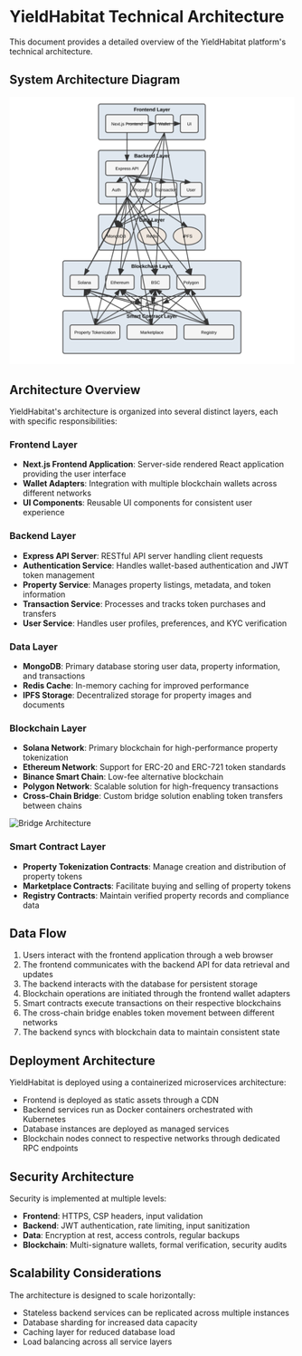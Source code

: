 # YieldHabitat Technical Architecture

This document provides a detailed overview of the YieldHabitat platform's technical architecture.

## System Architecture Diagram

![Technical Architecture](../assets/architecture.svg)

## Architecture Overview

YieldHabitat's architecture is organized into several distinct layers, each with specific responsibilities:

### Frontend Layer
- **Next.js Frontend Application**: Server-side rendered React application providing the user interface
- **Wallet Adapters**: Integration with multiple blockchain wallets across different networks
- **UI Components**: Reusable UI components for consistent user experience

### Backend Layer
- **Express API Server**: RESTful API server handling client requests
- **Authentication Service**: Handles wallet-based authentication and JWT token management
- **Property Service**: Manages property listings, metadata, and token information
- **Transaction Service**: Processes and tracks token purchases and transfers
- **User Service**: Handles user profiles, preferences, and KYC verification

### Data Layer
- **MongoDB**: Primary database storing user data, property information, and transactions
- **Redis Cache**: In-memory caching for improved performance
- **IPFS Storage**: Decentralized storage for property images and documents

### Blockchain Layer
- **Solana Network**: Primary blockchain for high-performance property tokenization
- **Ethereum Network**: Support for ERC-20 and ERC-721 token standards
- **Binance Smart Chain**: Low-fee alternative blockchain
- **Polygon Network**: Scalable solution for high-frequency transactions
- **Cross-Chain Bridge**: Custom bridge solution enabling token transfers between chains

![Bridge Architecture](../assets/bridge-architecture.svg)

### Smart Contract Layer
- **Property Tokenization Contracts**: Manage creation and distribution of property tokens
- **Marketplace Contracts**: Facilitate buying and selling of property tokens
- **Registry Contracts**: Maintain verified property records and compliance data

## Data Flow

1. Users interact with the frontend application through a web browser
2. The frontend communicates with the backend API for data retrieval and updates
3. The backend interacts with the database for persistent storage
4. Blockchain operations are initiated through the frontend wallet adapters
5. Smart contracts execute transactions on their respective blockchains
6. The cross-chain bridge enables token movement between different networks
7. The backend syncs with blockchain data to maintain consistent state

## Deployment Architecture

YieldHabitat is deployed using a containerized microservices architecture:

- Frontend is deployed as static assets through a CDN
- Backend services run as Docker containers orchestrated with Kubernetes
- Database instances are deployed as managed services
- Blockchain nodes connect to respective networks through dedicated RPC endpoints

## Security Architecture

Security is implemented at multiple levels:

- **Frontend**: HTTPS, CSP headers, input validation
- **Backend**: JWT authentication, rate limiting, input sanitization
- **Data**: Encryption at rest, access controls, regular backups
- **Blockchain**: Multi-signature wallets, formal verification, security audits

## Scalability Considerations

The architecture is designed to scale horizontally:

- Stateless backend services can be replicated across multiple instances
- Database sharding for increased data capacity
- Caching layer for reduced database load
- Load balancing across all service layers 